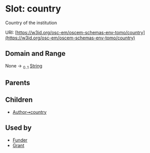 
# Slot: country

Country of the institution

URI: [https://w3id.org/osc-em/oscem-schemas-env-tomo/country](https://w3id.org/osc-em/oscem-schemas-env-tomo/country)


## Domain and Range

None &#8594;  <sub>0..1</sub> [String](types/String.md)

## Parents


## Children

 *  [Author➞country](Author_country.md)

## Used by

 * [Funder](Funder.md)
 * [Grant](Grant.md)

